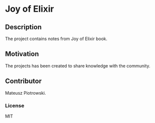 # Joy of Elixir

## Description

The project contains notes from Joy of Elixir book.

## Motivation

The projects has been created to share knowledge with the community.

## Contributor

Mateusz Piotrowski.

### License

MIT
